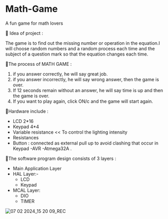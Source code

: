 # Math-Game
A fun game for math lovers

🔻 Idea of project :

The game is to find out the missing number or operation in the equation.I will choose random numbers and a random process each time and the subject of a question mark so that the equation changes each time.

🔻The process of MATH GAME :
1) if you answer correctly, he will say great job.
2) if you answer incorrectly, he will say wrong answer, then the game is over.
3) If 12 seconds remain without an answer, he will say time is up and then the game is over.
4) If you want to play again, click ON/c and the game will start again.

🔻Hardware include :

- LCD 2*16 
- Keypad 4*4
- Variable resistance << To control the lighting intensity
- Resistances
- Button : connected as external pull up to avoid clashing that occur in Keypad
-AVR
-Atmega32A .

🔻The software program design consists of 3 layers :
 - Main Application Layer
 - HAL Layer:-
    - LCD 
    - Keypad
- MCAL Layer:
   - DIO
   - TIMER

![07 02 2024_15 20 09_REC](https://github.com/gehadahmed23/Math-Game/assets/123056355/8fe6779d-7818-4ebe-901d-0936590eae93)
